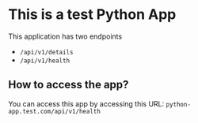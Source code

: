 # This is a test Python App

This application has two endpoints
- `/api/v1/details`
- `/api/v1/health`

## How to access the app?

You can access this app by accessing this URL: `python-app.test.com/api/v1/health`